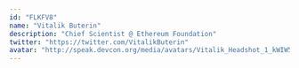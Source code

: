 ```yaml
---
id: "FLKFV8"
name: "Vitalik Buterin"
description: "Chief Scientist @ Ethereum Foundation"
twitter: "https://twitter.com/VitalikButerin"
avatar: "http://speak.devcon.org/media/avatars/Vitalik_Headshot_1_kWIW5OC.jpeg"
---
```

